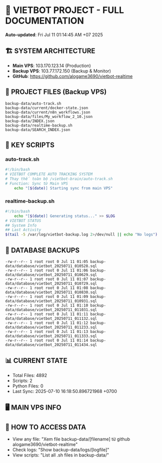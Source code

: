 # 🤖 VIETBOT PROJECT - FULL DOCUMENTATION
**Auto-updated**: Fri Jul 11 01:14:45 AM +07 2025

## 🏗️ SYSTEM ARCHITECTURE
- **Main VPS**: 103.170.123.14 (Production)
- **Backup VPS**: 103.77.172.150 (Backup & Monitor)
- **GitHub**: https://github.com/alogame3690/vietbot-realtime

## 📁 PROJECT FILES (Backup VPS)
```
backup-data/auto-track.sh
backup-data/current/docker-state.json
backup-data/current/n8n_workflows.json
backup-data/files/My_workflow_2_10.json
backup-data/INDEX.json
backup-data/realtime-backup.sh
backup-data/SEARCH_INDEX.json
```

## 🔧 KEY SCRIPTS
### auto-track.sh
```bash
#!/bin/bash
# VIETBOT COMPLETE AUTO TRACKING SYSTEM
# Thay thế toàn bộ /vietbot-brain/auto-track.sh
# Function: Sync từ Main VPS
    echo "[$(date)] Starting sync from main VPS"
```
### realtime-backup.sh
```bash
#!/bin/bash
    echo "[$(date)] Generating status..." >> $LOG
# VIETBOT STATUS
## System Info
## Last Activity
$(tail -5 /var/log/vietbot-backup.log 2>/dev/null || echo "No logs")
```

## 💾 DATABASE BACKUPS
```
-rw-r--r-- 1 root root 0 Jul 11 01:05 backup-data/database/vietbot_20250711_010528.sql
-rw-r--r-- 1 root root 0 Jul 11 01:06 backup-data/database/vietbot_20250711_010629.sql
-rw-r--r-- 1 root root 0 Jul 11 01:07 backup-data/database/vietbot_20250711_010729.sql
-rw-r--r-- 1 root root 0 Jul 11 01:08 backup-data/database/vietbot_20250711_010830.sql
-rw-r--r-- 1 root root 0 Jul 11 01:09 backup-data/database/vietbot_20250711_010931.sql
-rw-r--r-- 1 root root 0 Jul 11 01:10 backup-data/database/vietbot_20250711_011031.sql
-rw-r--r-- 1 root root 0 Jul 11 01:11 backup-data/database/vietbot_20250711_011132.sql
-rw-r--r-- 1 root root 0 Jul 11 01:12 backup-data/database/vietbot_20250711_011233.sql
-rw-r--r-- 1 root root 0 Jul 11 01:13 backup-data/database/vietbot_20250711_011333.sql
-rw-r--r-- 1 root root 0 Jul 11 01:14 backup-data/database/vietbot_20250711_011434.sql
```

## 📊 CURRENT STATE
- Total Files: 4892
- Scripts: 2
- Python Files: 0
- Last Sync: 2025-07-10 16:18:50.896721968 +0700

## 🖥️ MAIN VPS INFO


## 🚨 HOW TO ACCESS DATA
- View any file: "Xem file backup-data/[filename] từ github alogame3690/vietbot-realtime"
- Check logs: "Show backup-data/logs/[logfile]"
- View scripts: "List all .sh files in backup-data/"
